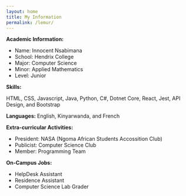 ```yaml
---
layout: home
title: My Information
permalink: /lemur/
---
```

**Academic Information:**

- Name: Innocent Nsabimana
- School: Hendrix College
- Major: Computer Science
- Minor: Applied Mathematics
- Level: Junior

**Skills:**

HTML, CSS, Javascript, Java, Python, C#, Dotnet Core, React, Jest, API Design, and Bootstrap

**Languages:**
English, Kinyarwanda, and French

**Extra-curricular Activities:**

- President: NASA (Ngoma African Students Accossition Club)
- Publicist: Computer Science Club
- Member: Programming Team

**On-Campus Jobs:**

- HelpDesk Assistant
- Residence Assistant
- Computer Science Lab Grader
